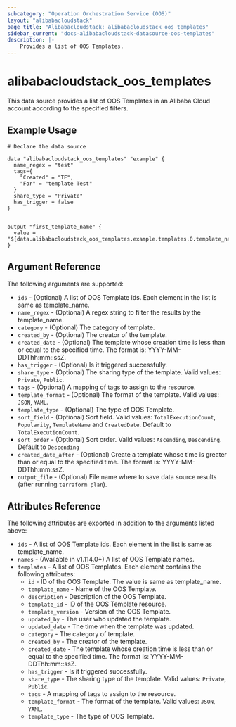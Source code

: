 ```yaml
---
subcategory: "Operation Orchestration Service (OOS)"
layout: "alibabacloudstack"
page_title: "Alibabacloudstack: alibabacloudstack_oos_templates"
sidebar_current: "docs-alibabacloudstack-datasource-oos-templates"
description: |-
    Provides a list of OOS Templates.
---
```


# alibabacloudstack\_oos\_templates

This data source provides a list of OOS Templates in an Alibaba Cloud account according to the specified filters.
 


## Example Usage

```
# Declare the data source

data "alibabacloudstack_oos_templates" "example" {
  name_regex = "test"
  tags={
    "Created" = "TF",
    "For" = "template Test"
  }
  share_type = "Private"
  has_trigger = false
}


output "first_template_name" {
  value = "${data.alibabacloudstack_oos_templates.example.templates.0.template_name}"
}
```

## Argument Reference

The following arguments are supported:

* `ids` - (Optional) A list of OOS Template ids. Each element in the list is same as template_name.
* `name_regex` - (Optional) A regex string to filter the results by the template_name.
* `category` - (Optional) The category of template.
* `created_by` - (Optional) The creator of the template.
* `created_date` - (Optional) The template whose creation time is less than or equal to the specified time. The format is: YYYY-MM-DDThh:mm::ssZ.
* `has_trigger` - (Optional) Is it triggered successfully.
* `share_type` - (Optional) The sharing type of the template. Valid values: `Private`, `Public`.
* `tags` - (Optional) A mapping of tags to assign to the resource.
* `template_format` - (Optional) The format of the template. Valid values: `JSON`, `YAML`.
* `template_type` - (Optional) The type of OOS Template.
* `sort_field` - (Optional) Sort field. Valid values: `TotalExecutionCount`, `Popularity`, `TemplateName` and `CreatedDate`. Default to `TotalExecutionCount`.
* `sort_order` - (Optional) Sort order. Valid values: `Ascending`, `Descending`. Default to `Descending`
* `created_date_after` - (Optional) Create a template whose time is greater than or equal to the specified time. The format is: YYYY-MM-DDThh:mm:ssZ.
* `output_file` - (Optional) File name where to save data source results (after running `terraform plan`).

## Attributes Reference

The following attributes are exported in addition to the arguments listed above:

* `ids` -  A list of OOS Template ids. Each element in the list is same as template_name.
* `names` -  (Available in v1.114.0+) A list of OOS Template names.
* `templates` - A list of OOS Templates. Each element contains the following attributes:
  * `id` - ID of the OOS Template. The value is same as template_name.
  * `template_name` - Name of the OOS Template.
  * `description` - Description of the OOS Template.
  * `template_id` - ID of the OOS Template resource.
  * `template_version` - Version of the OOS Template.
  * `updated_by` - The user who updated the template.
  * `updated_date` - The time when the template was updated.
  * `category` - The category of template.
  * `created_by` - The creator of the template.
  * `created_date` - The template whose creation time is less than or equal to the specified time. The format is: YYYY-MM-DDThh:mm::ssZ.
  * `has_trigger` - Is it triggered successfully.
  * `share_type` - The sharing type of the template. Valid values: `Private`, `Public`.
  * `tags` - A mapping of tags to assign to the resource.
  * `template_format` - The format of the template. Valid values: `JSON`, `YAML`.
  * `template_type` - The type of OOS Template.


